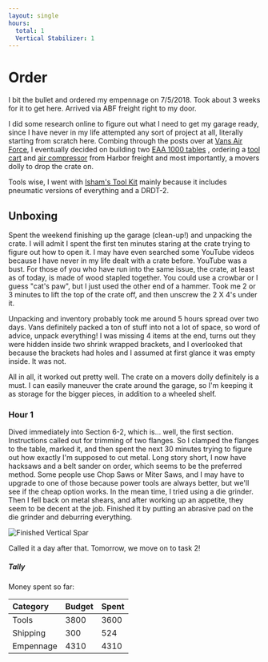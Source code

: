 ```yaml
---
layout: single
hours:
  total: 1
  Vertical Stabilizer: 1
---
```


# Order

I bit the bullet and ordered my empennage on 7/5/2018. Took about 3 weeks for it to get here. Arrived via ABF freight right to my door.

I did some research online to figure out what I need to get my garage ready, since I have never in my life attempted any sort of project at all, literally starting from scratch here. Combing through the posts over at [Vans Air Force](www.vansairforce.com), I eventually decided on building two [EAA 1000 tables](http://www.eaa1000.av.org/technicl/worktabl/worktabl.htm) , ordering a [tool cart](https://www.harborfreight.com/tool-storage/tool-carts/30-in-4-drawer-black-tech-cart-64096.html) and [air compressor](https://www.harborfreight.com/21-gal-25-hp-125-psi-cast-iron-vertical-air-compressor-61454.html) from Harbor freight and most importantly, a movers dolly to drop the crate on.

Tools wise, I went with [Isham's Tool Kit](http://planetools.com/) mainly because it includes pneumatic versions of everything and a DRDT-2.

## Unboxing

Spent the weekend finishing up the garage (clean-up!) and unpacking the crate. I will admit I spent the first ten minutes staring at the crate trying to figure out how to open it. I may have even searched some YouTube videos because I have never in my life dealt with a crate before. YouTube was a bust. For those of you who have run into the same issue, the crate, at least as of today, is made of wood stapled together. You could use a crowbar or I guess "cat's paw", but I just used the other end of a hammer. Took me 2 or 3 minutes to lift the top of the crate off, and then unscrew the 2 X 4's under it.

Unpacking and inventory probably took me around 5 hours spread over two days. Vans definitely packed a ton of stuff into not a lot of space, so word of advice, unpack everything! I was missing 4 items at the end, turns out they were hidden inside two shrink wrapped brackets, and I overlooked that because the brackets had holes and I assumed at first glance it was empty inside. It was not.

All in all, it worked out pretty well. The crate on a movers dolly definitely is a must. I can easily maneuver the crate around the garage, so I'm keeping it as storage for the bigger pieces, in addition to a wheeled shelf.


### Hour 1

Dived immediately into Section 6-2, which is... well, the first section. Instructions called out for trimming of two flanges. So I clamped the flanges to the table, marked it, and then spent the next 30 minutes trying to figure out how exactly I'm supposed to cut metal. Long story short, I now have hacksaws and a belt sander on order, which seems to be the preferred method. Some people use Chop Saws or Miter Saws, and I may have to upgrade to one of those because power tools are always better, but we'll see if the cheap option works. In the mean time, I tried using a die grinder. Then I fell back on metal shears, and after working up an appetite, they seem to be decent at the job. Finished it by putting an abrasive pad on the die grinder and deburring everything.

![Finished Vertical Spar](https://i.imgur.com/MZPn6mN.jpg)

Called it a day after that. Tomorrow, we move on to task 2!


##### Tally

Money spent so far:

| Category     | Budget            | Spent |
|:-------------|:------------------|:------|
| Tools        | 3800              | 3600  |
| Shipping     | 300               | 524   |
| Empennage    | 4310              | 4310  |
